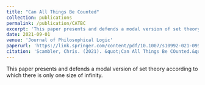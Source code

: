 ```yaml
---
title: "Can All Things Be Counted"
collection: publications
permalink: /publication/CATBC
excerpt: 'This paper presents and defends a modal version of set theory according to which there is only one size of infinity.'
date: 2021-09-01
venue: 'Journal of Philosophical Logic'
paperurl: 'https://link.springer.com/content/pdf/10.1007/s10992-021-09593-w.pdf'
citation: 'Scambler, Chris. (2021). &quot;Can All Things Be COunted.&quot; <i>Journal of Philosophical Logic</i>. 50 (5), 1079-1106.'
---
```

This paper presents and defends a modal version of set theory according to which there is only one size of infinity.

